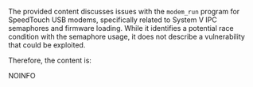 The provided content discusses issues with the `modem_run` program for SpeedTouch USB modems, specifically related to System V IPC semaphores and firmware loading. While it identifies a potential race condition with the semaphore usage, it does not describe a vulnerability that could be exploited. 

Therefore, the content is:

NOINFO